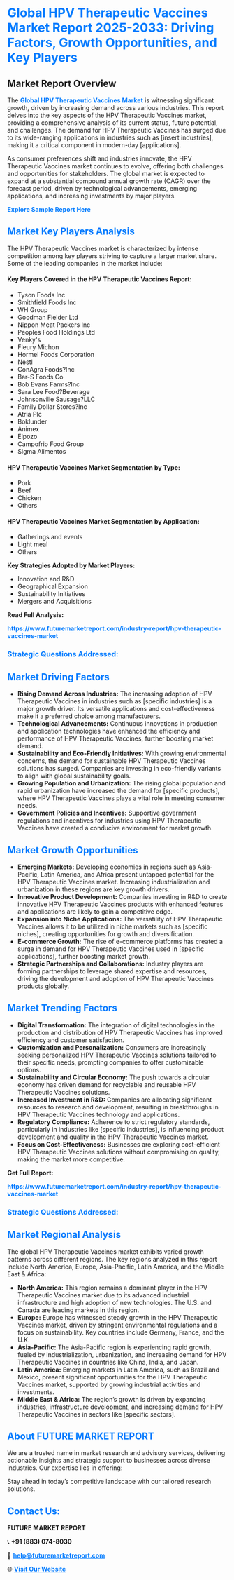 <h1 style="color: #007BFF;">Global HPV Therapeutic Vaccines Market Report 2025-2033: Driving Factors, Growth Opportunities, and Key Players</h1>

<section id="overview">
<h2>Market Report Overview</h2>
<p>The <a href="https://www.futuremarketreport.com/industry-report/hpv-therapeutic-vaccines-market" style="color: #007BFF; text-decoration: none;"><strong>Global HPV Therapeutic Vaccines Market</strong></a> is witnessing significant growth, driven by increasing demand across various industries. This report delves into the key aspects of the HPV Therapeutic Vaccines market, providing a comprehensive analysis of its current status, future potential, and challenges. The demand for HPV Therapeutic Vaccines has surged due to its wide-ranging applications in industries such as [insert industries], making it a critical component in modern-day [applications].</p>
<p>As consumer preferences shift and industries innovate, the HPV Therapeutic Vaccines market continues to evolve, offering both challenges and opportunities for stakeholders. The global market is expected to expand at a substantial compound annual growth rate (CAGR) over the forecast period, driven by technological advancements, emerging applications, and increasing investments by major players.</p>
</section>

<section id="overview">
<p><a href="https://www.futuremarketreport.com/request-sample/reportId=37570" style="color: #007BFF; text-decoration: none;"><strong>Explore Sample Report Here</strong></a></p>
</section>

<section id="key-players">
<h2 style="color: #007BFF;">Market Key Players Analysis</h2>
<p>The HPV Therapeutic Vaccines market is characterized by intense competition among key players striving to capture a larger market share. Some of the leading companies in the market include:</p>
<h4>Key Players Covered in the HPV Therapeutic Vaccines Report:</h4>
<ul><li>Tyson Foods Inc</li><li>Smithfield Foods Inc</li><li>WH Group</li><li>Goodman Fielder Ltd</li><li>Nippon Meat Packers Inc</li><li>Peoples Food Holdings Ltd</li><li>Venky&#039;s</li><li>Fleury Michon</li><li>Hormel Foods Corporation</li><li>Nestl</li><li>ConAgra Foods?Inc</li><li>Bar-S Foods Co</li><li>Bob Evans Farms?Inc</li><li>Sara Lee Food?Beverage</li><li>Johnsonville Sausage?LLC</li><li>Family Dollar Stores?Inc</li><li>Atria Plc</li><li>Boklunder</li><li>Animex</li><li>Elpozo</li><li>Campofrio Food Group</li><li>Sigma Alimentos</li></ul>
<h4>HPV Therapeutic Vaccines Market Segmentation by Type:</h4>
<ul><li>Pork</li><li>Beef</li><li>Chicken</li><li>Others</li></ul>

<h4>HPV Therapeutic Vaccines Market Segmentation by Application:</h4>
<ul><li>Gatherings and events</li><li>Light meal</li><li>Others</li></ul>
<p><strong>Key Strategies Adopted by Market Players:</strong></p>
<ul>
<li>Innovation and R&D</li>
<li>Geographical Expansion</li>
<li>Sustainability Initiatives</li>
<li>Mergers and Acquisitions</li>
</ul>
</section>

<section>
<p><strong>Read Full Analysis: </strong></p><a href="https://www.futuremarketreport.com/industry-report/hpv-therapeutic-vaccines-market" style="color: #007BFF; text-decoration: none;"><strong>https://www.futuremarketreport.com/industry-report/hpv-therapeutic-vaccines-market</strong></a>
<h3 style="color: #007BFF;">Strategic Questions Addressed:</h3>
</section>

<section id="driving-factors">
<h2 style="color: #007BFF;">Market Driving Factors</h2>
<ul>
<li><strong>Rising Demand Across Industries:</strong> The increasing adoption of HPV Therapeutic Vaccines in industries such as [specific industries] is a major growth driver. Its versatile applications and cost-effectiveness make it a preferred choice among manufacturers.</li>
<li><strong>Technological Advancements:</strong> Continuous innovations in production and application technologies have enhanced the efficiency and performance of HPV Therapeutic Vaccines, further boosting market demand.</li>
<li><strong>Sustainability and Eco-Friendly Initiatives:</strong> With growing environmental concerns, the demand for sustainable HPV Therapeutic Vaccines solutions has surged. Companies are investing in eco-friendly variants to align with global sustainability goals.</li>
<li><strong>Growing Population and Urbanization:</strong> The rising global population and rapid urbanization have increased the demand for [specific products], where HPV Therapeutic Vaccines plays a vital role in meeting consumer needs.</li>
<li><strong>Government Policies and Incentives:</strong> Supportive government regulations and incentives for industries using HPV Therapeutic Vaccines have created a conducive environment for market growth.</li>
</ul>
</section>

<section id="growth-opportunities">
<h2 style="color: #007BFF;">Market Growth Opportunities</h2>
<ul>
<li><strong>Emerging Markets:</strong> Developing economies in regions such as Asia-Pacific, Latin America, and Africa present untapped potential for the HPV Therapeutic Vaccines market. Increasing industrialization and urbanization in these regions are key growth drivers.</li>
<li><strong>Innovative Product Development:</strong> Companies investing in R&D to create innovative HPV Therapeutic Vaccines products with enhanced features and applications are likely to gain a competitive edge.</li>
<li><strong>Expansion into Niche Applications:</strong> The versatility of HPV Therapeutic Vaccines allows it to be utilized in niche markets such as [specific niches], creating opportunities for growth and diversification.</li>
<li><strong>E-commerce Growth:</strong> The rise of e-commerce platforms has created a surge in demand for HPV Therapeutic Vaccines used in [specific applications], further boosting market growth.</li>
<li><strong>Strategic Partnerships and Collaborations:</strong> Industry players are forming partnerships to leverage shared expertise and resources, driving the development and adoption of HPV Therapeutic Vaccines products globally.</li>
</ul>
</section>

<section id="trending-factors">
<h2 style="color: #007BFF;">Market Trending Factors</h2>
<ul>
<li><strong>Digital Transformation:</strong> The integration of digital technologies in the production and distribution of HPV Therapeutic Vaccines has improved efficiency and customer satisfaction.</li>
<li><strong>Customization and Personalization:</strong> Consumers are increasingly seeking personalized HPV Therapeutic Vaccines solutions tailored to their specific needs, prompting companies to offer customizable options.</li>
<li><strong>Sustainability and Circular Economy:</strong> The push towards a circular economy has driven demand for recyclable and reusable HPV Therapeutic Vaccines solutions.</li>
<li><strong>Increased Investment in R&D:</strong> Companies are allocating significant resources to research and development, resulting in breakthroughs in HPV Therapeutic Vaccines technology and applications.</li>
<li><strong>Regulatory Compliance:</strong> Adherence to strict regulatory standards, particularly in industries like [specific industries], is influencing product development and quality in the HPV Therapeutic Vaccines market.</li>
<li><strong>Focus on Cost-Effectiveness:</strong> Businesses are exploring cost-efficient HPV Therapeutic Vaccines solutions without compromising on quality, making the market more competitive.</li>
</ul>
</section>

<section>
<p><strong>Get Full Report: </strong></p><a href="https://www.futuremarketreport.com/industry-report/hpv-therapeutic-vaccines-market" style="color: #007BFF; text-decoration: none;"><strong>https://www.futuremarketreport.com/industry-report/hpv-therapeutic-vaccines-market</strong></a>
<h3 style="color: #007BFF;">Strategic Questions Addressed:</h3>
</section>


<section id="regional-analysis">
<h2 style="color: #007BFF;">Market Regional Analysis</h2>
<p>The global HPV Therapeutic Vaccines market exhibits varied growth patterns across different regions. The key regions analyzed in this report include North America, Europe, Asia-Pacific, Latin America, and the Middle East & Africa:</p>
<ul>
<li><strong>North America:</strong> This region remains a dominant player in the HPV Therapeutic Vaccines market due to its advanced industrial infrastructure and high adoption of new technologies. The U.S. and Canada are leading markets in this region.</li>
<li><strong>Europe:</strong> Europe has witnessed steady growth in the HPV Therapeutic Vaccines market, driven by stringent environmental regulations and a focus on sustainability. Key countries include Germany, France, and the U.K.</li>
<li><strong>Asia-Pacific:</strong> The Asia-Pacific region is experiencing rapid growth, fueled by industrialization, urbanization, and increasing demand for HPV Therapeutic Vaccines in countries like China, India, and Japan.</li>
<li><strong>Latin America:</strong> Emerging markets in Latin America, such as Brazil and Mexico, present significant opportunities for the HPV Therapeutic Vaccines market, supported by growing industrial activities and investments.</li>
<li><strong>Middle East & Africa:</strong> The region’s growth is driven by expanding industries, infrastructure development, and increasing demand for HPV Therapeutic Vaccines in sectors like [specific sectors].</li>
</ul>
</section>

<footer>
<h2 style="color: #007BFF;">About FUTURE MARKET REPORT</h2>
<p>We are a trusted name in market research and advisory services, delivering actionable insights and strategic support to businesses across diverse industries. Our expertise lies in offering:</p>

<p>Stay ahead in today’s competitive landscape with our tailored research solutions.</p>

<h2 style="color: #007BFF;">Contact Us:</h2>
<p><strong>FUTURE MARKET REPORT</strong></p>
<p>📞 <strong>+91 (883) 074-8030</strong></p>
<p>📧 <strong><a href="mailto:help@futuremarketreport.com" style="color: #007BFF;">help@futuremarketreport.com</a></strong></p>
<p>🌐 <strong><a href="https://www.futuremarketreport.com/" style="color: #007BFF;">Visit Our Website</a></strong></p>
</footer>